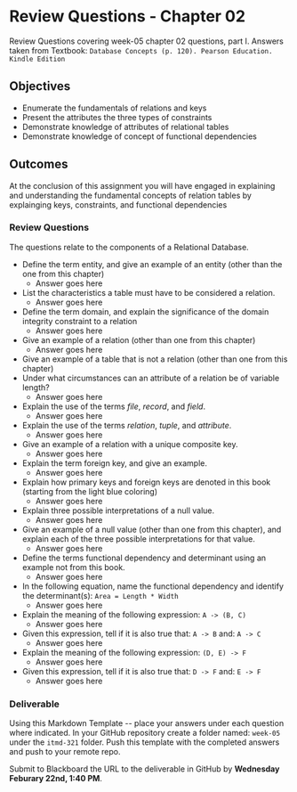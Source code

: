 # Review Questions - Chapter 02

Review Questions covering week-05 chapter 02 questions, part I.  Answers taken from Textbook: `Database Concepts (p. 120). Pearson Education. Kindle Edition` 

## Objectives

* Enumerate the fundamentals of relations and keys
* Present the attributes the three types of constraints
* Demonstrate knowledge of attributes of relational tables
* Demonstrate knowledge of concept of functional dependencies

## Outcomes

At the conclusion of this assignment you will have engaged in explaining and understanding the fundamental concepts of relation tables by explainging keys, constraints, and functional dependencies

### Review Questions

The questions relate to the components of a Relational Database.


* Define the term entity, and give an example of an entity (other than the one from  this chapter)
  * Answer goes here
* List the characteristics a table must have to be considered a relation. 
  * Answer goes here
* Define the  term domain, and explain the significance of the domain integrity constraint to a relation
  * Answer goes here
* Give an example of a relation (other than one from this chapter)
  * Answer goes here
* Give an example of a table that is not a relation (other than one from this chapter)
* Under what circumstances can an attribute of a relation be of variable length?
  * Answer goes here
* Explain the use of the terms *file*, *record*, and *field*.  
  * Answer goes here
* Explain the use of the terms *relation*, *tuple*, and *attribute*.  
  * Answer goes here
* Give an example of a relation with a unique composite key. 
  * Answer goes here
* Explain the term foreign key, and give an example.
  * Answer goes here
* Explain how primary keys and foreign keys are denoted in this book (starting from the light blue coloring) 
  * Answer goes here
* Explain three possible interpretations of a null value.
  * Answer goes here  
* Give an example of a null value (other than one from this chapter), and explain  each of the three possible interpretations for that value.
  * Answer goes here 
* Define the terms functional dependency and determinant using an example not from this book.
  * Answer goes here
* In the following equation, name the functional dependency and identify the determinant(s):  `Area = Length * Width` 
  * Answer goes here 
* Explain the meaning of the following expression:  `A -> (B, C)`  
  * Answer goes here
* Given this expression, tell if it is also true that:  `A -> B`  and:  `A -> C`  
  * Answer goes here
* Explain the meaning of the following expression:  `(D, E) -> F`  
  * Answer goes here
* Given this expression, tell if it is also true that:  `D -> F`  and:  `E -> F` 
  * Answer goes here

### Deliverable

Using this Markdown Template -- place your answers under each question where indicated.  In your GitHub repository create a folder named: `week-05` under the `itmd-321` folder. Push this template with the completed answers and push to your remote repo.

Submit to Blackboard the URL to the deliverable in GitHub by **Wednesday Feburary 22nd, 1:40 PM**.
